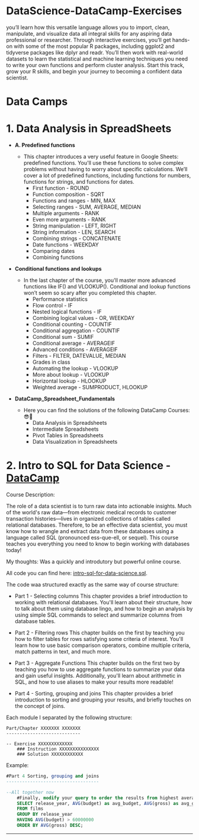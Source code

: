 # DataScience-DataCamp-Exercises
you’ll learn how this versatile language allows you to import, clean, manipulate, and visualize data
all integral skills for any aspiring data professional or researcher. Through interactive exercises, you’ll get hands-on with some of the most popular R packages, including ggplot2 and tidyverse packages like dplyr and readr. You’ll then work with real-world datasets to learn the statistical and machine learning techniques you need to write your own functions and perform cluster analysis. Start this track, grow your R skills, and begin your journey to becoming a confident data scientist.

# Data Camps


# 1. Data Analysis in SpreadSheets
* **A. Predefined functions**
    * This chapter introduces a very useful feature in Google Sheets: predefined functions. You'll use these functions to solve complex problems without having to worry about specific calculations. We’ll cover a lot of predefined functions, including functions for numbers, functions for strings, and functions for dates.
        * First function - ROUND
        * Function composition - SQRT
        * Functions and ranges - MIN, MAX
        * Selecting ranges - SUM, AVERAGE, MEDIAN
        * Multiple arguments - RANK
        * Even more arguments - RANK
        * String manipulation - LEFT, RIGHT
        * String information - LEN, SEARCH
        * Combining strings - CONCATENATE
        * Date functions - WEEKDAY
        * Comparing dates
        * Combining functions

* **Conditional functions and lookups**
    * In the last chapter of the course, you'll master more advanced functions like IF() and VLOOKUP(). Conditional and lookup functions won’t seem so scary after you completed this chapter.
        * Performance statistics
        * Flow control - IF
        * Nested logical functions - IF
        * Combining logical values - OR, WEEKDAY
        * Conditional counting - COUNTIF
        * Conditional aggregation - COUNTIF
        * Conditional sum - SUMIF
        * Conditional average - AVERAGEIF
        * Advanced conditions - AVERAGEIF
        * Filters - FILTER, DATEVALUE, MEDIAN
        * Grades in class
        * Automating the lookup - VLOOKUP
        * More about lookup - VLOOKUP
        * Horizontal lookup - HLOOKUP
        * Weighted average - SUMPRODUCT, HLOOKUP

*   **DataCamp_Spreadsheet_Fundamentals**
    * Here you can find the solutions of the following DataCamp Courses: 😎🤩
        * Data Analysis in Spreadsheets
        * Intermediate Spreadsheets
        * Pivot Tables in Spreadsheets
        * Data Visualization in Spreadsheets
        
# 2. Intro to SQL for Data Science - [DataCamp](https://www.datacamp.com/courses/intro-to-sql-for-data-science)

Course Description:

The role of a data scientist is to turn raw data into actionable insights. Much of the world's raw data—from electronic medical records to customer transaction histories—lives in organized collections of tables called relational databases. Therefore, to be an effective data scientist, you must know how to wrangle and extract data from these databases using a language called SQL (pronounced ess-que-ell, or sequel). This course teaches you everything you need to know to begin working with databases today!

My thoughts:
Was a quickly and introdutory but powerful online course.

All code you can find here: [intro-sql-for-data-science.sql](https://github.com/Ashleshk/DataScience-DataCamp-Exercises/tree/main/SQL).

The code waa structured exactly as the same way of course structure:

* Part 1 - Selecting columns
This chapter provides a brief introduction to working with relational databases. You'll learn about their structure, how to talk about them using database lingo, and how to begin an analysis by using simple SQL commands to select and summarize columns from database tables.

* Part 2 - Filtering rows
This chapter builds on the first by teaching you how to filter tables for rows satisfying some criteria of interest. You'll learn how to use basic comparison operators, combine multiple criteria, match patterns in text, and much more.

* Part 3 - Aggregate Functions
This chapter builds on the first two by teaching you how to use aggregate functions to summarize your data and gain useful insights. Additionally, you'll learn about arithmetic in SQL, and how to use aliases to make your results more readable!

* Part 4 - Sorting, grouping and joins
This chapter provides a brief introduction to sorting and grouping your results, and briefly touches on the concept of joins.

Each module I separated by the following structure:

```
Part/Chapter XXXXXXX XXXXXXX
----------------------------

-- Exercise XXXXXXXXXXXXX
	### Instruction XXXXXXXXXXXXXXX
	### Solution XXXXXXXXXXXX
```

Example:
```sql
#Part 4 Sorting, grouping and joins
-----------------------------------

--All together now
	#Finally, modify your query to order the results from highest average gross earnings to lowest.
	SELECT release_year, AVG(budget) as avg_budget, AVG(gross) as avg_gross
	FROM films
	GROUP BY release_year
	HAVING AVG(budget) > 60000000
	ORDER BY AVG(gross) DESC;
```

---